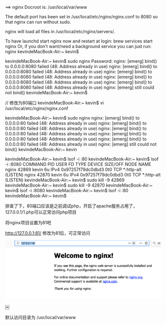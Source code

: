 ==> nginx
Docroot is: /usr/local/var/www

The default port has been set in /usr/local/etc/nginx/nginx.conf to 8080 so that
nginx can run without sudo.

nginx will load all files in /usr/local/etc/nginx/servers/.

To have launchd start nginx now and restart at login:
  brew services start nginx
Or, if you don't want/need a background service you can just run:
  nginx
kevindeMacBook-Air:~ kevin$


kevindeMacBook-Air:~ kevin$ sudo nginx
Password:
nginx: [emerg] bind() to 0.0.0.0:8080 failed (48: Address already in use)
nginx: [emerg] bind() to 0.0.0.0:8080 failed (48: Address already in use)
nginx: [emerg] bind() to 0.0.0.0:8080 failed (48: Address already in use)
nginx: [emerg] bind() to 0.0.0.0:8080 failed (48: Address already in use)
nginx: [emerg] bind() to 0.0.0.0:8080 failed (48: Address already in use)
nginx: [emerg] still could not bind()
kevindeMacBook-Air:~ kevin$ 

// 修改为80端口
kevindeMacBook-Air:~ kevin$ vi /usr/local/etc/nginx/nginx.conf

kevindeMacBook-Air:~ kevin$ sudo nginx
nginx: [emerg] bind() to 0.0.0.0:80 failed (48: Address already in use)
nginx: [emerg] bind() to 0.0.0.0:80 failed (48: Address already in use)
nginx: [emerg] bind() to 0.0.0.0:80 failed (48: Address already in use)
nginx: [emerg] bind() to 0.0.0.0:80 failed (48: Address already in use)
nginx: [emerg] bind() to 0.0.0.0:80 failed (48: Address already in use)
nginx: [emerg] still could not bind()
kevindeMacBook-Air:~ kevin


kevindeMacBook-Air:~ kevin$ lsof -i :80
kevindeMacBook-Air:~ kevin$ lsof -i :8080
COMMAND   PID  USER   FD   TYPE            DEVICE SIZE/OFF NODE NAME
nginx   42869 kevin    6u  IPv4 0x97257f79dc0dbd3      0t0  TCP *:http-alt (LISTEN)
nginx   42870 kevin    6u  IPv4 0x97257f79dc0dbd3      0t0  TCP *:http-alt (LISTEN)
kevindeMacBook-Air:~ kevin$ sudo kill -9 42869
kevindeMacBook-Air:~ kevin$ sudo kill -9 42870
kevindeMacBook-Air:~ kevin$ lsof -i :8080
kevindeMacBook-Air:~ kevin$ lsof -i :80
kevindeMacBook-Air:~ kevin$ 

排查了下，80端口应该是之前调试php，开启了apache服务占用了，127.0.0.1/1.php可以正常访问php项目

将nginx项目设置为81吧

http://127.0.0.1:81/
修改为81后，可正常访问

![mac安装nginx_1.png](images/mac安装nginx_1.png)

￼

默认访问目录为 /usr/local/var/www
